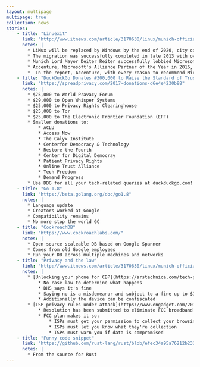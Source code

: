 ```yaml
---
layout: multipage
multipage: true
collection: news
stories:
    - title: "Linuexit"
      link: "http://www.itnews.com/article/3170630/linux/munich-officials-vote-to-replace-citys-linux-desktop-with-windows.html"
      notes: |
        * LiMux will be replaced by Windows by the end of 2020, city councillors have decided
        * The migration was successfully completed in late 2013 with over 15,000 personal computers and laptops of public employees moving to free and open-source software.
        * Munich Lord Mayor Deiter Reiter successfully lobbied Microsoft in late 2016 to move its Microsoft Germany corporate headquarters to to Munich.
        * Accenture, Microsoft's Alliance Partner of the Year in 2016, was chosen to deliver a fair case on what Munich should do with its city IT desktops.
        *  In the report, Accenture, with every reason to recommend Microsoft products, said only between 18 percent and 28 percent of city users had software problems which could be solved by migrating to Windows and MS Office. 
    - title: "DuckDuckGo Donates #300,000 to Raise the Standard of Trust Online"
      link: "https://spreadprivacy.com/2017-donations-d6e4e4230b88"
      notes: |
        * $75,000 to World Pravacy Forum
        * $29,000 to Open Whisper Systems
        * $25,000 to Privacy Rights Clearinghouse
        * $25,000 to Tor
        * $25,000 to The Electronic Frontier Foundation (EFF)
        * Smaller donations to:
            * ACLU
            * Access Now
            * The Calyx Institute
            * Centerfor Democracy & Technology
            * Restore the Fourth
            * Center for Digital Democray
            * Patient Privacy Rights
            * Online Trust Alliance
            * Tech Freedom
            * Demand Progress
        * Use DDG for all your tech-related queries at duckduckgo.com!
    - title: "Go 1.8"
      link: "https://beta.golang.org/doc/go1.8"
      notes: |
        * Language update
        * Creators worked at Google
        * Compatibility remains
        * No more stop the world GC
    - title: "CockroachDB"
      link: "https://www.cockroachlabs.com/"
      notes: |
        * Open source scaleable DB based on Google Spanner
        * Comes from old Google employees
        * Run your DB across multiple machines and networks
    - title: "Privacy and the law"
      link: "http://www.itnews.com/article/3170630/linux/munich-officials-vote-to-replace-citys-linux-desktop-with-windows.html"
      notes: |
        * [Unlocking your phone for CBP](https://arstechnica.com/tech-policy/2017/02/what-could-happen-if-you-refuse-to-unlock-your-phone-at-the-us-border/)
            * No case law to determine what happens
            * DHS says it's fine
            * Saying no is a misdemeanor and subject to a fine up to $1,000 (citing 19 US Code Section 507)
            * Additionally the device can be confiscated
        * [ISP privacy rules under attack](https://www.engadget.com/2017/02/15/republican-plan-to-overturn-isp-privacy-rules/)
            * Resolution has been submitted to eliminate FCC broadband privacy rules
            * FCC plan makes it so:
                * ISPs must get your permission to collect your browsing data and sensitive info
                * ISPs must let you know what they're collection
                * ISPs must warn you if data is compromised
    - title: "Funny code snippet"
      link: "https://github.com/rust-lang/rust/blob/efec34a95a76212b2324d98f3f6d94a1397c2544/mk/prepare.mk#L44-L51"
      notes: |
        * From the source for Rust
---
```


